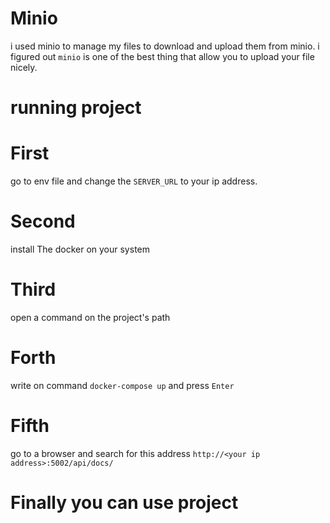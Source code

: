 # Minio

i used minio to manage my files to download and upload them from minio. i figured out `minio` is one of the best thing that allow you to upload your file nicely.

# running project
# First
go to env file and change the `SERVER_URL` to your ip address.

# Second
install The docker on your system


# Third
open a command on the project's path

# Forth
write on command `docker-compose up` and press `Enter`

# Fifth
go to a browser and search for this address `http://<your ip address>:5002/api/docs/`

# Finally you can use project
